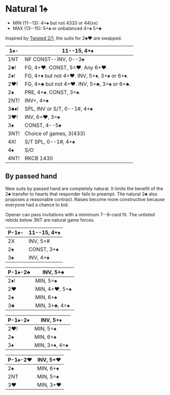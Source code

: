 # Natural 1♠

- MIN (11--13): 4+♠ but not 4333 or 44(xx)
- MAX (13--15): 5+♠ or unbalanced 4=♠ 5+♣

Inspired by [Twisted 2/1][refx], the suits for 2♣♥ are swapped.

[refx]: https://hackmd.io/@TpKotoba/refx

| 1♠-  | 11--15, 4+♠ |
|------|-------------|
| 1NT  | NF CONST--INV, 0--3♠
| 2♣!  | FG, 4+♥.  CONST, 5=♥.  Any 6+♥.
| 2♦!  | FG, 4+♦ but not 4=♥.  INV, 5+♦, 3=♠ or 6+♦.
| 2♥!  | FG, 4+♣ but not 4=♥.  INV, 5+♣, 3=♠ or 6+♣.
| 2♠   | PRE, 4+♠.  CONST, 3=♠.
| 2NT! | INV+, 4+♠
| 3♣♦! | SPL, INV or S/T, 0--1#, 4+♠
| 3♥!  | INV, 6+♥, 3=♠
| 3♠   | CONST, 4--5♠
| 3NT! | Choice of games, 3(433)
| 4X!  | S/T SPL, 0--1#, 4+♠
| 4♠   | S/O
| 4NT! | RKCB 1430

## By passed hand

New suits by passed hand are completely natural.  It limits the benefit of the
2♣ transfer to hearts that responder fails to preempt.  The natural 2♣ also
proposes a reasonable contract.  Raises become more constructive because everyone
had a chance to bid.

Opener can pass invitations with a mimimum 7--8-card fit.  The unlisted
rebids below 3NT are natural game forces.

| P-1♠- | 11--15, 4+♠ |
|-------|-------------|
| 2X    | INV, 5+#
| 2♠    | CONST, 3+♠
| 3♠    | INV, 4+♠

| P-1♠-2♣ | INV, 5+♣ |
|---------|----------|
| 2♦!     | MIN, 5=♠
| 2♥      | MIN, 4+♥, 5+♠
| 2♠      | MIN, 6+♠
| 3♣      | MIN, 3+♣, 4=♠

| P-1♠-2♦ | INV, 5+♦ |
|---------|----------|
| 2♥!     | MIN, 5=♠
| 2♠      | MIN, 6+♠
| 3♦      | MIN, 3+♦, 4=♠

| P-1♠-2♥ | INV, 5+♥ |
|---------|----------|
| 2♠      | MIN, 6+♠
| 2NT     | MIN, 5=♠
| 3♥      | MIN, 3+♥
